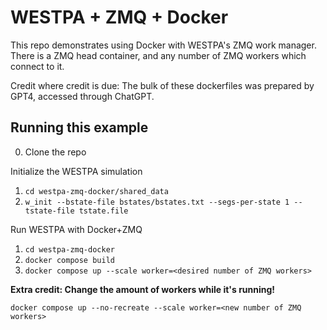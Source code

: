 # WESTPA + ZMQ + Docker

This repo demonstrates using Docker with WESTPA's ZMQ work manager.
There is a ZMQ head container, and any number of ZMQ workers which connect to it.

Credit where credit is due: The bulk of these dockerfiles was prepared by GPT4, accessed through ChatGPT.


## Running this example

0. Clone the repo

Initialize the WESTPA simulation
1. `cd westpa-zmq-docker/shared_data`
1. `w_init --bstate-file bstates/bstates.txt --segs-per-state 1 --tstate-file tstate.file`

Run WESTPA with Docker+ZMQ
1. `cd westpa-zmq-docker`
1. `docker compose build`
1. `docker compose up --scale worker=<desired number of ZMQ workers>`

**Extra credit: Change the amount of workers while it's running!**

`docker compose up --no-recreate --scale worker=<new number of ZMQ workers>`
